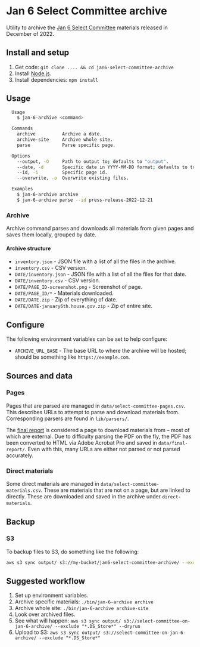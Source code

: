 # Jan 6 Select Committee archive

Utility to archive the [Jan 6 Select Committee](https://january6th.house.gov/) materials released in December of 2022.

## Install and setup

1. Get code: `git clone .... && cd jan6-select-committee-archive`
1. Install [Node.js](https://nodejs.org/en/download/).
1. Install dependencies: `npm install`

## Usage

```bash
  Usage
    $ jan-6-archive <command>

  Commands
    archive          Archive a date.
    archive-site     Archive whole site.
    parse            Parse specific page.

  Options
    --output, -O     Path to output to; defaults to "output".
    --date, -d       Specific date in YYYY-MM-DD format; defaults to today.
    --id, -i         Specific page id.
    --overwrite, -o  Overwrite existing files.

  Examples
    $ jan-6-archive archive
    $ jan-6-archive parse --id press-release-2022-12-21
```

### Archive

Archive command parses and downloads all materials from given pages and saves them locally, grouped by date.

#### Archive structure

- `inventory.json` - JSON file with a list of all the files in the archive.
- `inventory.csv` - CSV version.
- `DATE/inventory.json` - JSON file with a list of all the files for that date.
- `DATE/inventory.csv` - CSV version.
- `DATE/PAGE_ID-screenshot.png` - Screenshot of page.
- `DATE/PAGE_ID/*` - Materials downloaded.
- `DATE/DATE.zip` - Zip of everything of date.
- `DATE/DATE-january6th.house.gov.zip` - Zip of entire site.

## Configure

The following environment variables can be set to help configure:

- `ARCHIVE_URL_BASE` - The base URL to where the archive will be hosted; should be something like `https://example.com`.

## Sources and data

### Pages

Pages that are parsed are managed in `data/select-committee-pages.csv`. This describes URLs to attempt to parse and download materials from. Corresponding parsers are found in `lib/parsers/`.

The [final report](https://january6th.house.gov/sites/democrats.january6th.house.gov/files/Report_FinalReport_Jan6SelectCommittee.pdf) is considered a page to download materials from – most of which are external. Due to difficulty parsing the PDF on the fly, the PDF has been converted to HTML via Adobe Acrobat Pro and saved in `data/final-report/`. Even with this, many URLs are either not parsed or not parsed accurately.

### Direct materials

Some direct materials are managed in `data/select-committee-materials.csv`. These are materials that are not on a page, but are linked to directly. These are downloaded and saved in the archive under `direct-materials`.

## Backup

### S3

To backup files to S3, do something like the following:

```bash
aws s3 sync output/ s3://my-bucket/jan6-select-committee-archive/ --exclude "*.DS_Store*"
```

## Suggested workflow

1. Set up environment variables.
1. Archive specific materials: `./bin/jan-6-archive archive`
1. Archive whole site: `./bin/jan-6-archive archive-site`
1. Look over archived files.
1. See what will happen: `aws s3 sync output/ s3://select-committee-on-jan-6-archive/ --exclude "*.DS_Store*" --dryrun`
1. Upload to S3: `aws s3 sync output/ s3://select-committee-on-jan-6-archive/ --exclude "*.DS_Store*"`
